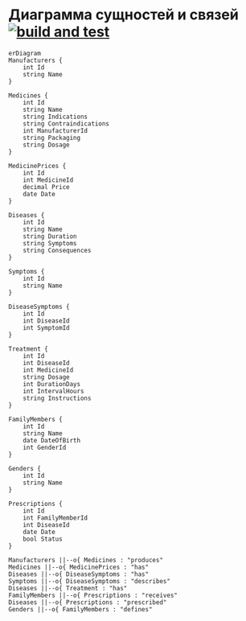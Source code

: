 # Диаграмма сущностей и связей [![build and test](ps://github.com/Satana6699/MedicinalSystem_NoEnd/actions/workflows/dotnet-desktop.yml/badge.svg)](ps://github.com/Satana6699/MedicinalSystem_NoEnd/actions/workflows/dotnet-desktop.yml)

```mermaid
erDiagram
Manufacturers {
    int Id
    string Name
}

Medicines {
    int Id
    string Name
    string Indications
    string Contraindications
    int ManufacturerId
    string Packaging
    string Dosage
}

MedicinePrices {
    int Id
    int MedicineId
    decimal Price
    date Date
}

Diseases {
    int Id
    string Name
    string Duration
    string Symptoms
    string Consequences
}

Symptoms {
    int Id
    string Name
}

DiseaseSymptoms {
    int Id
    int DiseaseId
    int SymptomId
}

Treatment {
    int Id
    int DiseaseId
    int MedicineId
    string Dosage
    int DurationDays
    int IntervalHours
    string Instructions
}

FamilyMembers {
    int Id
    string Name
    date DateOfBirth
    int GenderId
}

Genders {
    int Id
    string Name
}

Prescriptions {
    int Id
    int FamilyMemberId
    int DiseaseId
    date Date
    bool Status
}

Manufacturers ||--o{ Medicines : "produces"
Medicines ||--o{ MedicinePrices : "has"
Diseases ||--o{ DiseaseSymptoms : "has"
Symptoms ||--o{ DiseaseSymptoms : "describes"
Diseases ||--o{ Treatment : "has"
FamilyMembers ||--o{ Prescriptions : "receives"
Diseases ||--o{ Prescriptions : "prescribed"
Genders ||--o{ FamilyMembers : "defines"
